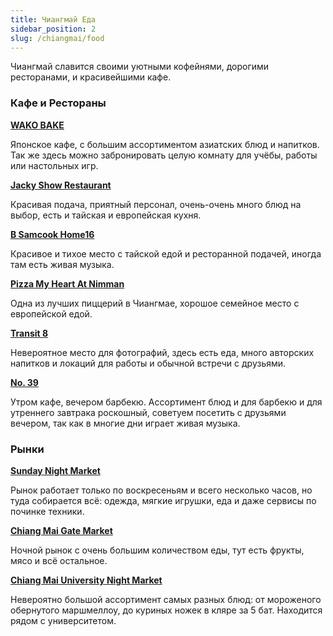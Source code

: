 ```yaml
---
title: Чиангмай Еда
sidebar_position: 2
slug: /chiangmai/food
---
```


Чиангмай славится своими уютными кофейнями, дорогими ресторанами, и красивейшими кафе. 


### Кафе и Рестораны

[**WAKO BAKE**](https://goo.gl/maps/eHu8Etm7uA49AhDC9)

Японское кафе, с большим ассортиментом азиатских блюд и напитков. Так же здесь можно забронировать целую комнату для учёбы, работы или настольных игр.

[**Jacky Show Restaurant**](https://goo.gl/maps/WtLG7dPVosGWt2Fm9)

Красивая подача, приятный персонал, очень-очень много блюд на выбор, есть и тайская и европейская кухня.

[**B Samcook Home16**](https://goo.gl/maps/RgLDpYexWez5LJga8)

Красивое и тихое место с тайской едой и ресторанной подачей, иногда там есть живая музыка.

[**Pizza My Heart At Nimman**](https://goo.gl/maps/pK1daSTvxaxDzuPEA)

Одна из лучших пиццерий в Чиангмае, хорошое семейное место с европейской едой.

[**Transit 8**](https://goo.gl/maps/KQzd8gT4dLdtV3ri8)

Невероятное место для фотографий, здесь есть еда, много авторских напитков и локаций для работы и обычной встречи с друзьями.

[**No. 39**](https://goo.gl/maps/i5cCpexyBTHSfgDo6)

Утром кафе, вечером барбекю. Ассортимент блюд и для барбекю и для утреннего завтрака роскошный, советуем посетить с друзьями вечером, так как в многие дни играет живая музыка. 


### Рынки 


[**Sunday Night Market**](https://goo.gl/maps/eL5hJDBNDshNsCHXA)

Рынок работает только по воскресеньям и всего несколько часов, но туда собирается всё: одежда, мягкие игрушки, еда и даже сервисы по починке техники.


[**Chiang Mai Gate Market**](https://goo.gl/maps/MiJVRY4qBxQGeaQR8)

Ночной рынок с очень большим количеством еды, тут есть фрукты, мясо и всё остальное.


[**Chiang Mai University Night Market**](https://goo.gl/maps/DSdJMrmrZcqG4nKaA)

Невероятно большой ассортимент самых разных блюд: от мороженого обернутого маршмеллоу, до куриных ножек в кляре за 5 бат. Находится рядом с университетом.